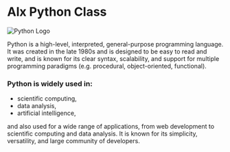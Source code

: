 # Alx Python Class

![Python Logo](https://www.mytaskpanel.com/wp-content/uploads/2021/05/2021-05-14-1.webp)

Python is a high-level, interpreted, general-purpose programming language. It was created in the late 1980s and is designed to be easy to read and write, and is known for its clear syntax, scalability, and support for multiple programming paradigms (e.g. procedural, object-oriented, functional).

### Python is widely used in:
* scientific computing,
* data analysis,
* artificial intelligence,

and also used for a wide range of applications, from web development to scientific computing and data analysis.
It is known for its simplicity, versatility, and large community of developers.
